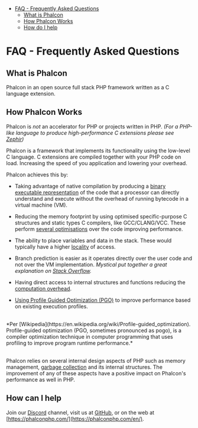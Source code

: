 <div class='article-menu'>
  <ul>
    <li>
      <a href="#overview">FAQ - Frequently Asked Questions</a>
      <ul>
        <li>
          <a href="#what-is-phalcon">What is Phalcon</a>
        </li>
        <li>
          <a href="#how-phalcon-works">How Phalcon Works</a>
        </li>
        <li>
          <a href="#how-can-i-help">How do I help</a>
        </li>
      </ul>
    </li>
  </ul>
</div>

<a name='overview'></a>
# FAQ - Frequently Asked Questions

<a name='what-is-phalcon'></a>
## What is Phalcon
Phalcon in an open source full stack PHP framework written as a C language extension.

<a name='how-phalcon-works'></a>
## How Phalcon Works
Phalcon is *not* an accelerator for PHP or projects written in PHP. _(For a PHP-like language to produce high-performance C extensions please see [Zephir](https://github.com/phalcon/zephir))_

Phalcon is a framework that implements its functionality using the low-level C language. C extensions are compiled together with your PHP code on load. Increasing the speed of you application and lowering your overhead.

Phalcon achieves this by:

- Taking advantage of native compilation by producing a [binary executable representation](https://en.wikipedia.org/wiki/Machine_code) of the code that a processor can directly understand and execute without the overhead of running bytecode in a virtual machine (VM).

- Reducing the memory footprint by using optimised specific-purpose C structures and static types
C compilers, like GCC/CLANG/VCC. These perform [several optimisations](https://en.wikipedia.org/wiki/Category:Compiler_optimizations) over the code improving performance.

- The ability to place variables and data in the stack. These would typically have a higher [locality](https://en.wikipedia.org/wiki/Locality_of_reference) of access.

- Branch prediction is easier as it operates directly over the user code and not over the VM implementation. *Mystical put together a great explanation on [Stack Overflow](https://stackoverflow.com/a/11227902/1661465).*

- Having direct access to internal structures and functions reducing the [computation overhead](https://en.wikipedia.org/wiki/CPU-bound).

- [Using Profile Guided Optimization (PGO)](https://en.wikipedia.org/wiki/Profile-guided_optimization) to improve performance based on existing execution profiles.

<br>
*Per [Wikipedia](https://en.wikipedia.org/wiki/Profile-guided_optimization). Profile-guided optimization (PGO, sometimes pronounced as pogo), is a compiler optimization technique in computer programming that uses profiling to improve program runtime performance.*
<br><br>

Phalcon relies on several internal design aspects of PHP such as memory management, [garbage collection](https://en.wikipedia.org/wiki/Garbage_collection_(computer_science)) and its internal structures. The improvement of any of these aspects have a positive impact on Phalcon's performance as well in PHP.

<a name='how-can-i-help'></a>
## How can I help

Join our [Discord](https://phalcon.link/discord) channel, visit us at [GitHub](https://github.com/phalcon), or on the web at [https://phalconphp.com/](https://phalconphp.com/en/).
